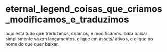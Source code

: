# eternal_legend_coisas_que_criamos_modificamos_e_traduzimos
aqui está tudo que traduzimos, criamos, e modificamos. para baixar simplismente va em lançamentos, clique em assets/ ativos, e clique no nome do que quer baixar.
